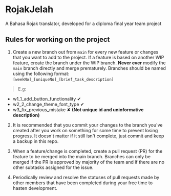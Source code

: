 # RojakJelah
A Bahasa Rojak translator, developed for a diploma final year team project 


## Rules for working on the project
1. Create a new branch out from `main` for every new feature or changes that you want to add to the project. If a feature is based on another WIP feature, create the branch under the WIP branch. **Never ever** modify the `main` branch directly and merge prematurely. 
Branches should be named using the following format:
`[weekNo]_[uniqueNo]_[brief_task_description]`
> E.g: 
- w1_1_add_button_functionality ✔
- w2_2_change_theme_font_type ✔
- w3_fix_previous_mistake ✘ **(Not unique id and uninformative description)**

2. It is recommended that you commit your changes to the branch you've created after you work on something for some time to prevent losing progress. It doesn't matter if it still isn't complete, just commit and keep a backup in this repo.
 
3. When a feature/change is completed, create a pull request (PR) for the feature to be merged into the main branch. Branches can only be merged if the PR is approved by majority of the team and if there are no other subtasks assigned for the issue.

4. Periodically review and resolve the statuses of pull requests made by other members that have been completed during your free time to hasten development.  
